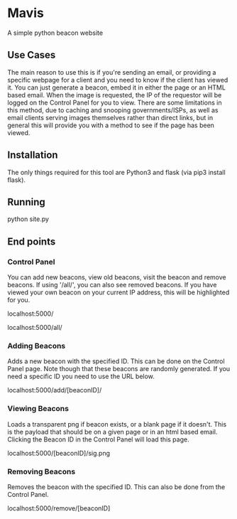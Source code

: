 # Mavis
A simple python beacon website

## Use Cases
The main reason to use this is if you're sending an email, or providing a specific webpage for a client and you need to know if the client has viewed it. You can just generate a beacon, embed it in either the page or an HTML based email. When the image is requested, the IP of the requestor will be logged on the Control Panel for you to view. There are some limitations in this method, due to caching and snooping governments/ISPs, as well as email clients serving images themselves rather than direct links, but in general this will provide you with a method to see if the page has been viewed.

## Installation
The only things required for this tool are Python3 and flask (via pip3 install flask).

## Running
   python site.py
   
## End points

### Control Panel
You can add new beacons, view old beacons, visit the beacon and remove beacons. If using '/all/', you can also see removed beacons. If you have viewed your own beacon on your current IP address, this will be highlighted for you.

localhost:5000/

localhost:5000/all/

### Adding Beacons
Adds a new beacon with the specified ID. This can be done on the Control Panel page. Note though that these beacons are randomly generated. If you need a specific ID you need to use the URL below.
  
  localhost:5000/add/[beaconID]/
  
### Viewing Beacons
Loads a transparent png if beacon exists, or a blank page if it doesn't. This is the payload that should be on a given page or in an html based email. Clicking the Beacon ID in the Control Panel will load this page.

  localhost:5000/[beaconID]/sig.png
  
### Removing Beacons
Removes the beacon with the specified ID. This can also be done from the Control Panel.

  localhost:5000/remove/[beaconID]
